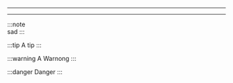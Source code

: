 
---
---


:::note  
sad
:::

:::tip
A tip
:::



:::warning
A Warnong
:::

:::danger
Danger
:::


<!--

#



[21/04/2024, 08:57:55] Peter: https://www.linkedin.com/posts/sahil-handoo-2b9359166_google-careeropportunity-techinterviews-activity-7187688472411824128-Xlx3?utm_source=share&utm_medium=member_ios
[21/04/2024, 09:37:32] Peter: https://www.linkedin.com/posts/andrewyng_ai-agents-with-lowno-code-hallucinations-activity-7186771840034340864-14ug?utm_source=share&utm_medium=member_ios
[21/04/2024, 09:39:44] Peter: https://www.linkedin.com/posts/rachelbicknell_this-is-the-exact-reason-why-most-chips-are-ugcPost-7186383713738334208-SgG7?utm_source=share&utm_medium=member_ios
[21/04/2024, 19:33:13] Peter: https://www.chainguard.dev/unchained/introducing-wolfi-the-first-linux-un-distro
‎[21/04/2024, 20:12:56] Peter: ‎image omitted
[21/04/2024, 21:03:11] Peter: https://youtu.be/yz-Go4g3FLI?si=20brXMXK5kVhjx6M
[21/04/2024, 21:14:15] Peter: https://www.linkedin.com/posts/tom-yeh_llama-3-hyper-parameters-ugcPost-7187820075989532672-g5mz?utm_source=share&utm_medium=member_ios
[22/04/2024, 12:41:35] Peter: https://www.linkedin.com/posts/marcelmarais1_llama-3-code-overview-activity-7187426451871182848--OtN?utm_source=share&utm_medium=member_ios
‎[22/04/2024, 18:02:48] Peter: ‎image omitted
‎[22/04/2024, 18:06:57] Peter: ‎image omitted
[22/04/2024, 19:20:04] Peter: https://www.linkedin.com/posts/philipp-schmid-a6a2bb196_efficiently-fine-tune-llama-3-with-pytorch-activity-7188186109363859456-sYSR?utm_source=share&utm_medium=member_ios
[24/04/2024, 10:27:20] Peter: https://www.linkedin.com/posts/ctsanikidis_a-little-experiment-with-a-variant-of-autoencoders-activity-7187501436274921472-70cF?utm_source=share&utm_medium=member_ios
[24/04/2024, 18:35:13] Peter: https://medium.com/google-cloud/forwarding-over-100-mpps-with-fd-io-vpp-on-x86-62b9447da554#2ca4
[24/04/2024, 19:45:17] Peter: https://www.linkedin.com/posts/joshejsanders_6-free-online-harvard-courses-that-will-activity-7187048251068424192-qx5n?utm_source=share&utm_medium=member_ios
[24/04/2024, 20:44:45] Peter: https://huggingface.co/blog/abhishek/phi3-finetune-macbook
[25/04/2024, 10:07:42] Peter: Dev experience.

60% cp version actions
Ghas 30
[25/04/2024, 10:10:05] Peter: Ghas lead co. 

Security team - inflection point
87 pc - a new hope
‎[25/04/2024, 10:10:13] Peter: ‎image omitted
[25/04/2024, 10:10:29] Peter: Productivity paradox
[25/04/2024, 10:10:41] Peter: New tech - impact..
[25/04/2024, 10:11:06] Peter: AI - inflationary period
Once in a generation of change
[25/04/2024, 10:11:14] Peter: 22 copilot
[25/04/2024, 10:11:47] Peter: 55% faster
[25/04/2024, 10:21:23] Peter: GitHub copilot advanced security autofix
‎[25/04/2024, 10:21:37] Peter: ‎image omitted
[25/04/2024, 10:24:03] Peter: 80% of cyber attacks, secrets I. Code
[26/04/2024, 09:11:02] Peter: https://www.linkedin.com/posts/philipp-schmid-a6a2bb196_llama-3-extended-to-almost-100000-token-activity-7189518531300904963-9Y9V?utm_source=share&utm_medium=member_ios
‎[26/04/2024, 11:13:11] Peter: ‎image omitted
[26/04/2024, 12:40:31] Peter: https://www.linkedin.com/posts/miketamir_raft-adapting-language-model-to-domain-specific-activity-7189435378192338944-ZBv6?utm_source=share&utm_medium=member_ios
[26/04/2024, 17:49:26] Peter: https://www.linkedin.com/posts/dipanjans_lets-talk-about-key-failure-points-in-a-activity-7189626824459481091-6YIQ?utm_source=share&utm_medium=member_ios
[26/04/2024, 18:11:26] Peter: https://www.linkedin.com/posts/daniel-vila-suero-484b6b45_using-llama3-and-distilabel-to-build-activity-7189596174717218816-3RO6?utm_source=share&utm_medium=member_ios
[26/04/2024, 18:16:59] Peter: https://www.linkedin.com/posts/miketamir_github-hpcaitechopen-sora-open-sora-activity-7189337739631177731-1Sb-?utm_source=share&utm_medium=member_ios
[26/04/2024, 18:17:53] Peter: https://www.linkedin.com/posts/will-kurt-2591a155_one-reader-or-one-million-just-create-writing-activity-7188588508578525184-L0IT?utm_source=share&utm_medium=member_ios
[27/04/2024, 06:45:45] Peter: https://jxnl.github.io/blog/writing/2024/02/28/levels-of-complexity-rag-applications/?utm_source=substack&utm_medium=email
[27/04/2024, 13:43:35] Peter: https://www.linkedin.com/posts/sebastianraschka_building-an-llm-from-scratch-is-in-the-final-activity-7189963143299620864-As7C?utm_source=share&utm_medium=member_ios
[27/04/2024, 15:30:00] Peter: https://www.linkedin.com/posts/pierre-carl-langlais-b0105b10_announcing-that-weve-made-a-research-breakthrough-activity-7189620217788940288-228o?utm_source=share&utm_medium=member_ios
[28/04/2024, 10:15:14] Peter: https://www.linkedin.com/posts/miketamir_github-luyugmagix-supercharge-huggingface-activity-7190160152451338240-roqX?utm_source=share&utm_medium=member_ios
[28/04/2024, 16:27:09] Peter: https://www.linkedin.com/posts/langchain_scrapegraphai-you-only-scrape-once-activity-7190356584525451265-wh2Q?utm_source=share&utm_medium=member_ios
[28/04/2024, 19:48:20] Peter: https://huggingface.co/blog/lyogavin/llama3-airllm
[29/04/2024, 07:31:10] Peter: https://www.linkedin.com/posts/miketamir_explainability-of-the-features-no-of-the-activity-7190522541231214592-5ZRG?utm_source=share&utm_medium=member_ios
[29/04/2024, 07:31:49] Peter: https://www.linkedin.com/posts/bhavishya-pandit_rag-101-ugcPost-7190567852242800640-14-3?utm_source=share&utm_medium=member_ios
[29/04/2024, 07:33:30] Peter: https://www.linkedin.com/posts/joannastoffregen_rag-11-7-issues-of-rag-and-how-to-solve-ugcPost-7189505928432398336-4P2o?utm_source=share&utm_medium=member_ios
[29/04/2024, 12:18:38] Peter: https://www.linkedin.com/posts/pascalbiese_make-your-llm-fully-utilize-the-context-ugcPost-7190655296237707266-JxWe?utm_source=share&utm_medium=member_ios
[30/04/2024, 07:29:02] Peter: https://www.linkedin.com/posts/danielhanchen_google-colaboratory-activity-7190932328238452736-1Roh?utm_source=share&utm_medium=member_ios
[30/04/2024, 21:01:41] Peter: https://www.linkedin.com/posts/gradio_llama-factory-is-a-gradio-ui-that-helps-you-activity-7191021998129516544-PmHO?utm_source=share&utm_medium=member_ios
[01/05/2024, 07:39:47] Peter: https://www.linkedin.com/posts/lvwerra_releasing-starcoder2-instruct-achieves-activity-7190804951722348545-s-s3?utm_source=share&utm_medium=member_ios
[01/05/2024, 19:49:44] Peter: https://www.linkedin.com/posts/s-shrikant-35577277_llm-benchmarks-their-meanings-ugcPost-7191354030856507392-JpbC?utm_source=share&utm_medium=member_ios
[01/05/2024, 21:30:58] Peter: https://www.linkedin.com/posts/googleresearch_graph-clustering-merges-similar-items-into-activity-7191529110957887488-LRlo?utm_source=share&utm_medium=member_ios
[02/05/2024, 07:37:29] Peter: https://www.nand2tetris.org/
[02/05/2024, 21:39:56] Peter: https://www.linkedin.com/posts/alphasignal_this-is-amazing-you-can-now-convert-images-activity-7191814337643085825-FFFY?utm_source=share&utm_medium=member_ios
‎[03/05/2024, 11:28:59] Peter: ‎image omitted
[03/05/2024, 11:29:56] Peter: https://hackerwarehouse.com/product/crazyradio-pa/
‎[03/05/2024, 11:30:25] Peter: ‎image omitted
‎[03/05/2024, 11:30:51] Peter: ‎image omitted
[03/05/2024, 18:31:44] Peter: https://www.linkedin.com/posts/eric-vyacheslav-156273169_google-published-15-free-courses-on-machine-activity-7192176541080965121-u8b-?utm_source=share&utm_medium=member_ios
[03/05/2024, 18:32:07] Peter: https://www.cloudskillsboost.google/paths/17
[03/05/2024, 22:03:30] Peter: https://www.linkedin.com/posts/alphasignal_you-can-now-transcribe-25-hours-of-audio-activity-7192176368825032705-qksl?utm_source=share&utm_medium=member_ios
[04/05/2024, 08:51:01] Peter: https://www.linkedin.com/posts/miketamir_github-anthropicsanthropic-cookbook-a-activity-7192334478244024320-lIEp?utm_source=share&utm_medium=member_ios
[04/05/2024, 09:49:23] Peter: https://www.linkedin.com/posts/philipp-schmid-a6a2bb196_self-instruct-for-codellms-transparent-and-activity-7192441264322097152-TiEW?utm_source=share&utm_medium=member_ios
[04/05/2024, 09:51:22] Peter: https://www.linkedin.com/posts/monte-carlo-data_new-ebookthe-ultimate-guide-to-rag-for-ai-activity-7191517250288279553-qcDl?utm_source=share&utm_medium=member_ios
[04/05/2024, 11:25:00] Peter: https://www.linkedin.com/posts/pavan-belagatti_rag-activity-7190383855407632384-XN-o?utm_source=share&utm_medium=member_ios
[04/05/2024, 13:52:09] Peter: https://www.linkedin.com/posts/sebastianraschka_i-uploaded-a-notebook-to-finetune-a-small-activity-7192500968368840704-z1V_?utm_source=share&utm_medium=member_ios
‎[04/05/2024, 15:24:17] Peter: ‎image omitted
[05/05/2024, 08:36:21] Peter: https://www.linkedin.com/posts/miketamir_diffusion-models-from-scratch-activity-7191817840302198784-n_YS?utm_source=share&utm_medium=member_ios
[05/05/2024, 19:20:33] Peter: https://www.linkedin.com/posts/monte-carlo-data_new-ebookthe-ultimate-guide-to-rag-for-ai-activity-7191517250288279553-qcDl?utm_source=share&utm_medium=member_ios
[05/05/2024, 19:37:20] Peter: https://github.blog/2024-04-30-where-does-your-software-really-come-from/
[05/05/2024, 20:04:40] Peter: https://www.linkedin.com/feed/update/urn:li:activity:7192872278143946752?utm_source=share&utm_medium=member_ios
‎[06/05/2024, 08:39:03] Peter: ‎image omitted
‎[06/05/2024, 08:39:28] Peter: ‎image omitted
‎[06/05/2024, 08:46:38] Peter: Grey minimalist business project presentation .pptx ‎document omitted
‎[06/05/2024, 09:04:13] Peter: ‎image omitted
[06/05/2024, 14:33:29] Peter: https://www.linkedin.com/posts/sebastianraschka_lora-low-rank-adaptation-remains-one-of-activity-7193234442260213760-33yF?utm_source=share&utm_medium=member_ios
[06/05/2024, 21:11:02] Peter: https://youtu.be/NIvSgk0oV7Y?si=fIK1x5P8bQ_Yq5-M
[06/05/2024, 21:19:28] Peter: https://youtu.be/WpDTOFdw7Us?si=vILvkUcwmDjdPSRe
[07/05/2024, 16:09:04] Peter: https://www.linkedin.com/posts/alphasignal_recent-breakthrough-from-microsoft-1-bit-activity-7193626184532791296-y1r-?utm_source=share&utm_medium=member_ios
[07/05/2024, 16:56:51] Peter: https://www.linkedin.com/posts/googleresearch_iclr2024-activity-7193589058999103488-9hnG?utm_source=share&utm_medium=member_ios
[07/05/2024, 19:02:39] Peter: https://www.linkedin.com/posts/sahilbloom_this-video-hit-me-hard-a-lesson-from-ugcPost-7193330110635110400-ocxk?utm_source=share&utm_medium=member_ios
‎[08/05/2024, 17:25:53] Peter: ‎image omitted
[08/05/2024, 18:14:13] Peter: https://nanonets.com/blog/what-is-general-ledger-reconciliation/
[08/05/2024, 20:55:20] Peter: https://www.linkedin.com/posts/googleresearch_iclr2024-activity-7193934017916801024-x8Pe?utm_source=share&utm_medium=member_ios
[09/05/2024, 07:12:38] Peter: https://www.linkedin.com/posts/maxbuckley_algorithms-part-i-activity-7194069359550468097-xzjd?utm_source=share&utm_medium=member_ios
[09/05/2024, 16:47:25] Peter: https://www.cis.upenn.edu/~jean/math-deep.pdf
[09/05/2024, 17:52:33] Peter: https://www.linkedin.com/posts/dipanjans_very-interesting-developments-again-with-activity-7194355188839727106-H7v7?utm_source=share&utm_medium=member_ios
[09/05/2024, 20:03:09] Peter: https://www.emfcamp.org/
[09/05/2024, 22:53:07] Peter: https://www.emfcamp.org/tickets
[10/05/2024, 14:53:50] Peter: https://www.linkedin.com/posts/manojkumar83_30-papers-is-all-you-need-looking-for-activity-7194690172809093121-sq5C?utm_source=combined_share_message&utm_medium=member_ios
[10/05/2024, 17:51:22] Peter: https://www.linkedin.com/posts/dipanjans_theres-a-lot-happening-in-the-world-of-retrieval-activity-7194698539468222465-ATfx?utm_source=share&utm_medium=member_ios
[11/05/2024, 09:43:51] Peter: https://www.pythian.com/blog/technical-track/how-to-build-a-cost-effective-serverless-blogging-platform-on-gcp-part-1
[11/05/2024, 10:15:35] Peter: https://www.linkedin.com/posts/damienbenveniste_graph-databases-should-be-the-better-choice-activity-7194736233963565057-1KfK?utm_source=combined_share_message&utm_medium=member_ios
[11/05/2024, 17:07:39] Peter: https://www.screwfix.com/p/british-general-fortress-8-24v-ac-8va-bell-transformer-module/8707p https://www.screwfix.com/p/british-general-8-24v-8va-bell-transformer-module/8707p
[11/05/2024, 17:07:51] Peter: https://www.screwfix.com/p/wylex-nh-ese2-ip40-2-module-unpopulated-din-enclosure/32311
[11/05/2024, 22:17:53] Peter: https://www.linkedin.com/posts/broadcom-mainframe-software_gartner-how-to-pursue-mainframe-modernization-activity-7158827053574737920-OHPI?utm_source=combined_share_message&utm_medium=member_ios
[12/05/2024, 09:35:11] Peter: https://nlpcloud.com/how-to-install-and-deploy-llama-3-into-production.html?utm_source=substack&utm_medium=email
‎[12/05/2024, 11:22:56] Peter: ‎image omitted
[12/05/2024, 14:07:07] Peter: https://github.com/EbookFoundation/free-programming-books/blob/main/books/free-programming-books-langs.md#javascript
‎[13/05/2024, 07:44:06] Peter: ‎image omitted
[15/05/2024, 18:58:16] Peter: https://www.linkedin.com/posts/miketamir_ai-machinelearning-deeplearning-activity-7196320742630666240-c_aD?utm_source=share&utm_medium=member_ios
[16/05/2024, 07:29:26] Peter: https://aws.amazon.com/blogs/machine-learning/build-a-serverless-exam-generator-application-from-your-own-lecture-content-using-amazon-bedrock/
‎[16/05/2024, 18:05:21] Peter: ‎image omitted
[16/05/2024, 20:26:42] Peter: https://www.linkedin.com/posts/googleresearch_googleio-activity-7196947770774102016-lIZw?utm_source=share&utm_medium=member_ios
[17/05/2024, 14:54:59] Peter: https://www.linkedin.com/posts/philipp-schmid-a6a2bb196_10-supervised-fine-tuning-sft-tips-from-activity-7197232117133586434-yIoF?utm_source=share&utm_medium=member_ios
[18/05/2024, 19:37:02] Peter: https://www.linkedin.com/posts/langchain_building-a-rag-application-from-scratch-activity-7197665337255866368-nQ8O?utm_source=combined_share_message&utm_medium=member_ios
[18/05/2024, 20:52:07] Peter: https://www.linkedin.com/posts/miketamir_building-an-ai-coach-to-help-tame-my-monkey-activity-7197672654030450688-FPxS?utm_source=combined_share_message&utm_medium=member_ios
[18/05/2024, 21:45:27] Peter: https://events.singlestore.com/webinar-how-to-build-local-llm-apps-with-ollama-and-singlestore-for-max-security?utm_source=cassie-kozyrkov&utm_medium=influencer&utm_campaign=local-llm-apps-with-ollama-and-singlestore_RSVP
[19/05/2024, 09:07:39] Peter: https://www.linkedin.com/posts/langchain_introducing-graphrag-with-langchain-and-activity-7197740251270844416-aAFh?utm_source=share&utm_medium=member_ios
‎[19/05/2024, 09:08:27] Peter: ‎image omitted
‎[19/05/2024, 09:21:16] Peter: ‎image omitted
‎[19/05/2024, 09:23:13] Peter: ‎image omitted
[19/05/2024, 15:56:58] Peter: https://docs.netgate.com/pfsense/en/latest/diagnostics/packetcapture/tcpdump.html
[19/05/2024, 22:31:05] Peter: https://tree-sitter.github.io/tree-sitter/
[20/05/2024, 08:18:30] Peter: https://tree-sitter.github.io/tree-sitter/
[20/05/2024, 21:28:54] Peter: https://youtu.be/NOze-1ygsrQ?si=88XeCsSEnC3WaJIn
[21/05/2024, 06:59:30] Peter: https://www.linkedin.com/posts/dipanjans_one-of-the-most-common-questions-in-generative-activity-7198330348441612290-USeK?utm_source=share&utm_medium=member_ios
[21/05/2024, 21:15:40] Peter: https://www.youtube.com/watch?v=6g2KLvwHZlU
‎[22/05/2024, 17:41:39] Peter: ‎image omitted
‎[22/05/2024, 19:05:52] Peter: ‎image omitted
‎[23/05/2024, 08:42:01] Peter: ‎image omitted
[25/05/2024, 20:31:34] Peter: https://arxiv.org/html/2403.17887v1
[25/05/2024, 20:54:53] Peter: https://www.linkedin.com/posts/nisha-giri-67a936306_ai-generatieveai-programming-activity-7198260219800367104-ls5C?utm_source=combined_share_message&utm_medium=member_ios
[25/05/2024, 23:13:27] Peter: https://www.linkedin.com/posts/github_open-source-friday-marlin-firmware-with-activity-7199831524030971904-Mp94?utm_source=share&utm_medium=member_ios
[26/05/2024, 17:35:26] Peter: https://www.linkedin.com/pulse/celebrating-svis-20th-anniversary-introducing-cvi-high-desch%C3%A2tres-mmgse?utm_source=share&utm_medium=member_ios&utm_campaign=share_via
[26/05/2024, 18:32:48] Peter: https://www.linkedin.com/posts/gustafrcavanaugh_attention-in-transformers-visually-explained-activity-7200446871897526273-t9QS?utm_source=share&utm_medium=member_ios
[26/05/2024, 19:30:21] Peter: https://github.com/google-deepmind/penzai?utm_source=substack&utm_medium=email
[27/05/2024, 18:40:25] Peter: https://www.linkedin.com/posts/dipanjans_one-of-the-key-components-of-a-rag-system-activity-7200876367830261760-4b6l?utm_source=share&utm_medium=member_ios
[29/05/2024, 17:38:50] Peter: https://www.linkedin.com/posts/dipanjans_this-is-quite-amazing-mistral-ai-just-launched-activity-7201602616118632449-4pdR?utm_source=combined_share_message&utm_medium=member_ios
[29/05/2024, 20:28:46] Peter: https://sander.ai/2024/02/28/paradox.html?utm_source=substack&utm_medium=email
‎[30/05/2024, 10:11:13] Peter: ‎image omitted
[30/05/2024, 16:40:53] Peter: https://www.linkedin.com/posts/dipanjans_fresh-paper-and-insights-from-google-research-activity-7201959624676155393-trZ7?utm_source=share&utm_medium=member_ios
[31/05/2024, 22:35:22] Peter: https://ee.co.uk/mobile/sim-only-deals https://ee.co.uk/mobile/sim-only-deals?s_cid=con_ee_dg-mob_ess_ppc-generic&esskwid=p76195213704&ess_sacid=71700000109890253&ds_rl=1234988&ds_rl=1255520&logo=TUR1&gad_source=1&gclid=EAIaIQobChMIwLzIwOq4hgMV0pZQBh1qTwxrEAAYASAAEgIF-PD_BwE&gclsrc=aw.ds
‎[31/05/2024, 23:40:52] Peter: ‎image omitted
[01/06/2024, 07:50:57] Peter: https://duckdb.org/
[01/06/2024, 09:20:11] Peter: https://m.youtube.com/watch?v=I_lARMJrRyU&feature=youtu.be
[01/06/2024, 13:17:30] Peter: https://github.blog/2024-05-29-github-and-jfrog/

-->